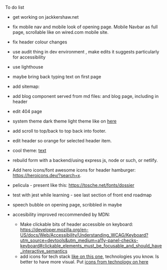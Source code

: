 To do list
- get working on jackkershaw.net

- fix mobile nav and mobile look of opening page. Mobile Navbar as full page, scrollable like on wired.com mobile site.
- fix header colour changes
- use audit thing in dev environment , make edits it suggests particularly for accessibility
- use lighthouse
- maybe bring back typing text on first page
- add sitemap: [
](https://docs.astro.build/en/guides/integrations-guide/sitemap/)
- add blog component served from md files: [
](https://docs.astro.build/en/tutorial/2-pages/) and blog page, including in header
- edit 404 page
- system theme dark theme light theme like on [here](https://alexworradandrews.com/)
- add scroll to top/back to top back into footer.

- edit header so orange for selected header item.

- cool theme: [text](https://brutal.elian.codes/)
- rebuild form with a backend/using express js, node or such, or netlify.
- Add hero icons/font awesome icons for header hamburger: https://heroicons.dev/?search=x.
- pelicula - present like this: https://tosche.net/fonts/dossier
- test with jest while learning - see last section of front end roadmap
- speech bubble on opening page, scribbled in maybe
- accesibility improved reccommended by MDN:
  - Make clickable bits of header accessible on keyboard: https://developer.mozilla.org/en-US/docs/Web/Accessibility/Understanding_WCAG/Keyboard?utm_source=devtools&utm_medium=a11y-panel-checks-keyboard#clickable_elements_must_be_focusable_and_should_have_interactive_semantics
  - add icons for tech stack [like on this one](https://www.jackherizsmith.com/#projCaf), technologies you know. Is better to have more visual. Put [icons from technology on here](https://roadmap.sh/frontend)
